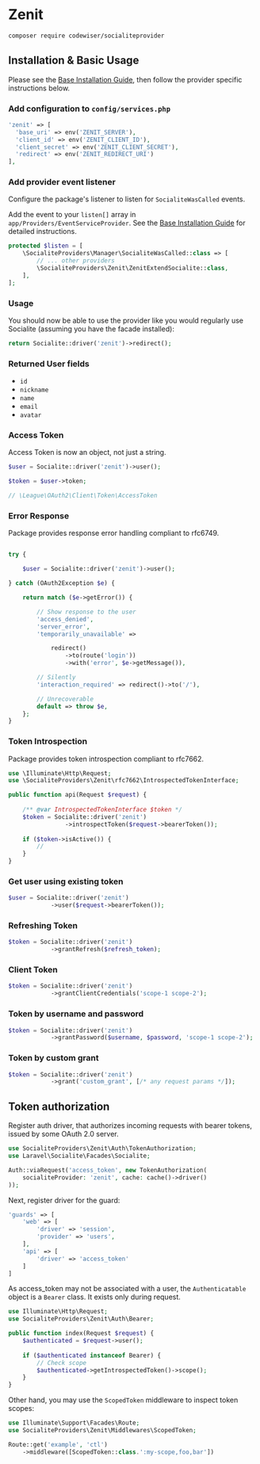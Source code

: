 # Zenit

```bash
composer require codewiser/socialiteprovider
```

## Installation & Basic Usage

Please see the [Base Installation Guide](https://socialiteproviders.com/usage/), then follow the provider specific instructions below.

### Add configuration to `config/services.php`

```php
'zenit' => [    
  'base_uri' => env('ZENIT_SERVER'),  
  'client_id' => env('ZENIT_CLIENT_ID'),  
  'client_secret' => env('ZENIT_CLIENT_SECRET'),  
  'redirect' => env('ZENIT_REDIRECT_URI') 
],
```

### Add provider event listener

Configure the package's listener to listen for `SocialiteWasCalled` events.

Add the event to your `listen[]` array in `app/Providers/EventServiceProvider`. See the [Base Installation Guide](https://socialiteproviders.com/usage/) for detailed instructions.

```php
protected $listen = [
    \SocialiteProviders\Manager\SocialiteWasCalled::class => [
        // ... other providers
        \SocialiteProviders\Zenit\ZenitExtendSocialite::class,
    ],
];
```

### Usage

You should now be able to use the provider like you would regularly use Socialite (assuming you have the facade installed):

```php
return Socialite::driver('zenit')->redirect();
```

### Returned User fields

- ``id``
- ``nickname``
- ``name``
- ``email``
- ``avatar``

### Access Token

Access Token is now an object, not just a string.

```php
$user = Socialite::driver('zenit')->user();

$token = $user->token;

// \League\OAuth2\Client\Token\AccessToken
```

### Error Response

Package provides response error handling compliant to rfc6749.

```php

try {

    $user = Socialite::driver('zenit')->user();

} catch (OAuth2Exception $e) {

    return match ($e->getError()) {

        // Show response to the user
        'access_denied',
        'server_error',
        'temporarily_unavailable' =>

            redirect()
                ->to(route('login'))
                ->with('error', $e->getMessage()),

        // Silently
        'interaction_required' => redirect()->to('/'),

        // Unrecoverable
        default => throw $e,
    };
}
```

### Token Introspection

Package provides token introspection compliant to rfc7662.

```php
use \Illuminate\Http\Request;
use \SocialiteProviders\Zenit\rfc7662\IntrospectedTokenInterface;

public function api(Request $request) {
    
    /** @var IntrospectedTokenInterface $token */
    $token = Socialite::driver('zenit')
                ->introspectToken($request->bearerToken());
    
    if ($token->isActive()) {
        //  
    }
}
```

### Get user using existing token

```php
$user = Socialite::driver('zenit')
            ->user($request->bearerToken());
```

### Refreshing Token

```php
$token = Socialite::driver('zenit')
            ->grantRefresh($refresh_token);
```

### Client Token

```php
$token = Socialite::driver('zenit')
            ->grantClientCredentials('scope-1 scope-2');
```

### Token by username and password

```php
$token = Socialite::driver('zenit')
            ->grantPassword($username, $password, 'scope-1 scope-2');
```

### Token by custom grant

```php
$token = Socialite::driver('zenit')
            ->grant('custom_grant', [/* any request params */]);
```

## Token authorization

Register auth driver, 
that authorizes incoming requests with bearer tokens,
issued by some OAuth 2.0 server.

```php
use SocialiteProviders\Zenit\Auth\TokenAuthorization;
use Laravel\Socialite\Facades\Socialite;

Auth::viaRequest('access_token', new TokenAuthorization(
    socialiteProvider: 'zenit', cache: cache()->driver()
));
```

Next, register driver for the guard:

```php
'guards' => [
    'web' => [
        'driver' => 'session',
        'provider' => 'users',
    ],
    'api' => [
        'driver' => 'access_token'
    ]
]
```

As access_token may not be associated with a user, the `Authenticatable`
object is a `Bearer` class. It exists only during request.

```php
use Illuminate\Http\Request;
use SocialiteProviders\Zenit\Auth\Bearer;

public function index(Request $request) {
    $authenticated = $request->user();
    
    if ($authenticated instanceof Bearer) {
        // Check scope
        $authenticated->getIntrospectedToken()->scope();
    }
}
```

Other hand, you may use the `ScopedToken` middleware to inspect token scopes:

```php
use Illuminate\Support\Facades\Route;
use SocialiteProviders\Zenit\Middlewares\ScopedToken;

Route::get('example', 'ctl')
    ->middleware([ScopedToken::class.':my-scope,foo,bar'])
```